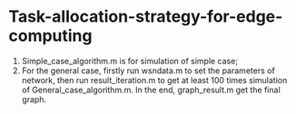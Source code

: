 # Task-allocation-strategy-for-edge-computing
1. Simple_case_algorithm.m is for simulation of simple case;
2. For the general case, firstly run wsndata.m to set the parameters of network, then run result_iteration.m to get at least 100 times simulation of General_case_algorithm.m. In the end, graph_result.m get the final graph.
